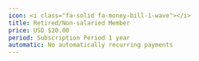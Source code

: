 ```yaml
---
icon: <i class="fa-solid fa-money-bill-1-wave"></i>
title: Retired/Non-salaried Member
price: USD $20.00
period: Subscription Period 1 year
automatic: No automatically recurring payments
---
```

